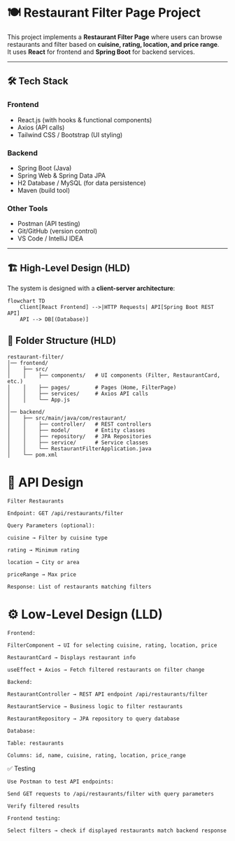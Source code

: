 # 🍽️ Restaurant Filter Page Project

This project implements a **Restaurant Filter Page** where users can browse restaurants and filter based on **cuisine, rating, location, and price range**.  
It uses **React** for frontend and **Spring Boot** for backend services.  

---

## 🛠️ Tech Stack

### Frontend
- React.js (with hooks & functional components)
- Axios (API calls)
- Tailwind CSS / Bootstrap (UI styling)

### Backend
- Spring Boot (Java)
- Spring Web & Spring Data JPA
- H2 Database / MySQL (for data persistence)
- Maven (build tool)

### Other Tools
- Postman (API testing)
- Git/GitHub (version control)
- VS Code / IntelliJ IDEA

---

## 🏗️ High-Level Design (HLD)

The system is designed with a **client-server architecture**:

    flowchart TD
        Client[React Frontend] -->|HTTP Requests| API[Spring Boot REST API]
        API --> DB[(Database)]

## 📂 Folder Structure (HLD)

    restaurant-filter/
    │── frontend/
    │    ├── src/
    │    │    ├── components/   # UI components (Filter, RestaurantCard, etc.)
    │    │    ├── pages/        # Pages (Home, FilterPage)
    │    │    ├── services/     # Axios API calls
    │    │    └── App.js
    │
    │── backend/
    │    ├── src/main/java/com/restaurant/
    │    │    ├── controller/   # REST controllers
    │    │    ├── model/        # Entity classes
    │    │    ├── repository/   # JPA Repositories
    │    │    ├── service/      # Service classes
    │    │    └── RestaurantFilterApplication.java
    │    └── pom.xml

# 🔧 API Design

    Filter Restaurants
    
    Endpoint: GET /api/restaurants/filter
    
    Query Parameters (optional):
    
    cuisine → Filter by cuisine type
    
    rating → Minimum rating
    
    location → City or area
    
    priceRange → Max price
    
    Response: List of restaurants matching filters

# ⚙️ Low-Level Design (LLD)

    Frontend:
    
    FilterComponent → UI for selecting cuisine, rating, location, price
    
    RestaurantCard → Displays restaurant info
    
    useEffect + Axios → Fetch filtered restaurants on filter change
    
    Backend:
    
    RestaurantController → REST API endpoint /api/restaurants/filter
    
    RestaurantService → Business logic to filter restaurants
    
    RestaurantRepository → JPA repository to query database
    
    Database:
    
    Table: restaurants
    
    Columns: id, name, cuisine, rating, location, price_range

  ✅ Testing

    Use Postman to test API endpoints:
    
    Send GET requests to /api/restaurants/filter with query parameters
    
    Verify filtered results
    
    Frontend testing:
    
    Select filters → check if displayed restaurants match backend response
